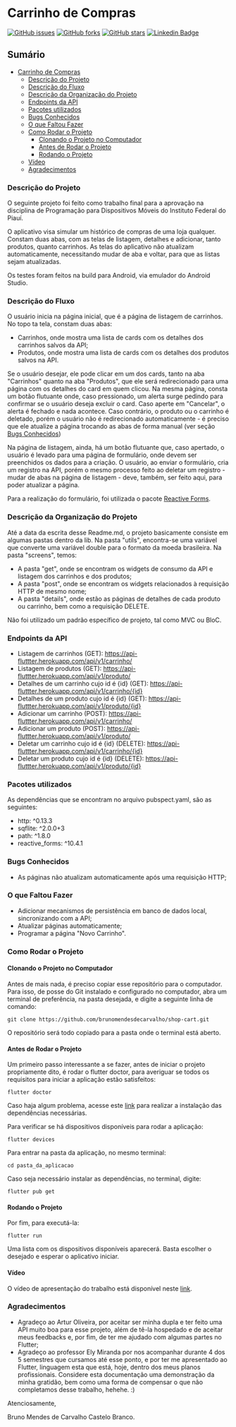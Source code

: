 # Carrinho de Compras
<a href="https://github.com/brunomendesdecarvalho/shop-cart/issues"><img alt="GitHub issues" src="https://img.shields.io/github/issues/brunomendesdecarvalho/shop-cart"></a>
<a href="https://github.com/brunomendesdecarvalho/shop-cart/network"><img alt="GitHub forks" src="https://img.shields.io/github/forks/brunomendesdecarvalho/shop-cart"></a>
<a href="https://github.com/brunomendesdecarvalho/shop-cart/stargazers"><img alt="GitHub stars" src="https://img.shields.io/github/stars/brunomendesdecarvalho/shop-cart"></a>
[![Linkedin Badge](https://img.shields.io/badge/-brunomendesccb-blue?style=flat&logo=Linkedin&logoColor=white&link=https://www.linkedin.com/in/brunomendesccb/)](https://www.linkedin.com/in/brunomendesccb/)

## Sumário

- [Carrinho de Compras](#carrinho-de-compras)
    - [Descrição do Projeto](#descrição-do-projeto)
    - [Descrição do Fluxo](#descrição-do-fluxo)
    - [Descrição da Organização do Projeto](#descrição-da-organização-do-projeto)
    - [Endpoints da API](#endpoints-da-api)
    - [Pacotes utilizados](#pacotes-utilizados)
    - [Bugs Conhecidos](#bugs-conhecidos)
    - [O que Faltou Fazer](#o-que-faltou-fazer)
    - [Como Rodar o Projeto](#como-rodar-o-projeto)
      - [Clonando o Projeto no Computador](#clonando-o-projeto-no-computador)
      - [Antes de Rodar o Projeto](#antes-de-rodar-o-projeto)
      - [Rodando o Projeto](#rodando-o-projeto)
    - [Vídeo](#vídeo)
    - [Agradecimentos](#agradecimentos)

### Descrição do Projeto
O seguinte projeto foi feito como trabalho final para a aprovação na disciplina de Programação para Dispositivos Móveis do Instituto Federal do Piauí.

O aplicativo visa simular um histórico de compras de uma loja qualquer. Constam duas abas, com as telas de listagem, detalhes e adicionar, tanto produtos, quanto carrinhos. As telas do aplicativo não atualizam automaticamente, necessitando mudar de aba e voltar, para que as listas sejam atualizadas.

Os testes foram feitos na build para Android, via emulador do Android Studio.

### Descrição do Fluxo
O usuário inicia na página inicial, que é a página de listagem de carrinhos. No topo ta tela, constam duas abas:
- Carrinhos, onde mostra uma lista de cards com os detalhes dos carrinhos salvos da API;
- Produtos, onde mostra uma lista de cards com os detalhes dos produtos salvos na API.

Se o usuário desejar, ele pode clicar em um dos cards, tanto na aba "Carrinhos" quanto na aba "Produtos", que ele será redirecionado para uma página com os detalhes do card em quem clicou. Na mesma página, consta um botão flutuante onde, caso pressionado, um alerta surge pedindo para confirmar se o usuário deseja excluir o card. Caso aperte em "Cancelar", o alerta é fechado e nada acontece. Caso contrário, o produto ou o carrinho é deletado, porém o usuário não é redirecionado automaticamente - é preciso que ele atualize a página trocando as abas de forma manual (ver seção [Bugs Conhecidos](#bugs-conhecidos))

Na página de listagem, ainda, há um botão flutuante que, caso apertado, o usuário é levado para uma página de formulário, onde devem ser preenchidos os dados para a criação. O usuário, ao enviar o formulário, cria um registro na API, porém o mesmo processo feito ao deletar um registro - mudar de abas na página de listagem - deve, também, ser feito aqui, para poder atualizar a página.

Para a realização do formulário, foi utilizada o pacote [Reactive Forms](https://pub.dev/packages/reactive_forms).


### Descrição da Organização do Projeto
Até a data da escrita desse Readme.md, o projeto basicamente consiste em algumas pastas dentro da lib. Na pasta "utils", encontra-se uma variável que converte uma variável double para o formato da moeda brasileira. Na pasta "screens", temos:
- A pasta "get", onde se encontram os widgets de consumo da API e listagem dos carrinhos e dos produtos;
- A pasta "post", onde se encontram os widgets relacionados à requisição HTTP de mesmo nome;
- A pasta "details", onde estão as páginas de detalhes de cada produto ou carrinho, bem como a requisição DELETE. 

Não foi utilizado um padrão específico de projeto, tal como MVC ou BloC.

### Endpoints da API
- Listagem de carrinhos (GET): https://api-fluttter.herokuapp.com/api/v1/carrinho/
- Listagem de produtos (GET): https://api-fluttter.herokuapp.com/api/v1/produto/
- Detalhes de um carrinho cujo id é {id} (GET): https://api-fluttter.herokuapp.com/api/v1/carrinho/{id}
- Detalhes de um produto cujo id é {id} (GET): https://api-fluttter.herokuapp.com/api/v1/produto/{id}
- Adicionar um carrinho (POST): https://api-fluttter.herokuapp.com/api/v1/carrinho/
- Adicionar um produto (POST): https://api-fluttter.herokuapp.com/api/v1/produto/
- Deletar um carrinho cujo id é {id} (DELETE): https://api-fluttter.herokuapp.com/api/v1/carrinho/{id}
- Deletar um produto cujo id é {id} (DELETE): https://api-fluttter.herokuapp.com/api/v1/produto/{id}

### Pacotes utilizados
As dependências que se encontram no arquivo pubspect.yaml, são as seguintes:
- http: ^0.13.3
- sqflite: ^2.0.0+3
- path: ^1.8.0
- reactive_forms: ^10.4.1

### Bugs Conhecidos
- As páginas não atualizam automaticamente após uma requisição HTTP;

### O que Faltou Fazer
- Adicionar mecanismos de persistência em banco de dados local, sincronizando com a API;
- Atualizar páginas automaticamente;
- Programar a página "Novo Carrinho".

### Como Rodar o Projeto

#### Clonando o Projeto no Computador
Antes de mais nada, é preciso copiar esse repositório para o computador. Para isso, de posse do Git instalado e configurado no computador, abra um terminal de preferência, na pasta desejada, e digite a seguinte linha de comando:
```
git clone https://github.com/brunomendesdecarvalho/shop-cart.git
```
O repositório será todo copiado para a pasta onde o terminal está aberto.

#### Antes de Rodar o Projeto
Um primeiro passo interessante a se fazer, antes de iniciar o projeto propriamente dito, é rodar o flutter doctor, para averiguar se todos os requisitos para iniciar a aplicação estão satisfeitos:
```
flutter doctor
```
Caso haja algum problema, acesse este [link](https://flutter.dev/docs/get-started/install) para realizar a instalação das dependências necessárias.

Para verificar se há dispositivos disponíveis para rodar a aplicação:
```
flutter devices
```
Para entrar na pasta da aplicação, no mesmo terminal:
```
cd pasta_da_aplicacao
```
Caso seja necessário instalar as dependências, no terminal, digite:
```
flutter pub get
```

#### Rodando o Projeto
Por fim, para executá-la:
```
flutter run
```
Uma lista com os dispositivos disponíveis aparecerá. Basta escolher o desejado e esperar o aplicativo iniciar.

#### Vídeo
O vídeo de apresentação do trabalho está disponível neste [link](https://www.youtube.com/watch?v=Cq7g2jPdqmE).

### Agradecimentos
- Agradeço ao Artur Oliveira, por aceitar ser minha dupla e ter feito uma API muito boa para esse projeto, além de tê-la hospedado e de aceitar meus feedbacks e, por fim, de ter me ajudado com algumas partes no Flutter;
- Agradeço ao professor Ely Miranda por nos acompanhar durante 4 dos 5 semestres que cursamos até esse ponto, e por ter me apresentado ao Flutter, linguagem esta que está, hoje, dentro dos meus planos profissionais. Considere esta documentação uma demonstração da minha gratidão, bem como uma forma de compensar o que não completamos desse trabalho, hehehe. :)

Atenciosamente,

Bruno Mendes de Carvalho Castelo Branco.
